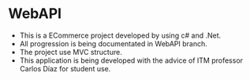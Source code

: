 # WebAPI

- This is a ECommerce project developed by using c# and .Net.
- All progression is being documentated in WebAPI branch.
- The project use MVC structure.
- This application is being developed with the advice of ITM professor Carlos Díaz for student use.

